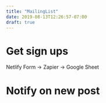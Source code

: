 ```yaml
---
title: "MailingList"
date: 2019-08-13T12:26:57-07:00
draft: true
---
```


# Get sign ups

Netlify Form -> Zapier -> Google Sheet

# Notify on new post